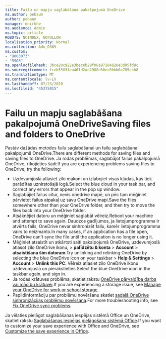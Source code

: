```yaml
---
title: Failu un mapju saglabāšana pakalpojumā OneDrive
ms.author: pebaum
author: pebaum
manager: mnirkhe
ms.audience: Admin
ms.topic: article
ROBOTS: NOINDEX, NOFOLLOW
localization_priority: Normal
ms.collection: Adm_O365
ms.custom:
- "9003073"
- "5903"
ms.openlocfilehash: 3bce20c922e3beceb29f06e97184826a3d05fd8c
ms.sourcegitcommit: fceb55831ea461d2ae2988e30ec0bbb0a705ceb8
ms.translationtype: MT
ms.contentlocale: lv-LV
ms.lasthandoff: 07/23/2020
ms.locfileid: "45375015"
---
```

# <a name="saving-files-and-folders-to-onedrive"></a><span data-ttu-id="cbffd-102">Failu un mapju saglabāšana pakalpojumā OneDrive</span><span class="sxs-lookup"><span data-stu-id="cbffd-102">Saving files and folders to OneDrive</span></span>

<span data-ttu-id="cbffd-103">Pastāv dažādas metodes failu saglabāšanai un failu saglabāšanai pakalpojumā OneDrive.</span><span class="sxs-lookup"><span data-stu-id="cbffd-103">There are different methods for saving files and saving files to OneDrive.</span></span> <span data-ttu-id="cbffd-104">Ja rodas problēmas, saglabājot failus pakalpojumā OneDrive, rīkojieties šādi:</span><span class="sxs-lookup"><span data-stu-id="cbffd-104">If you are experiencing problems saving files to OneDrive, try the following:</span></span>

- <span data-ttu-id="cbffd-105">Uzdevumjoslā atlasiet zilo mākoni un izlabojiet visas kļūdas, kas tiek parādītas uznirstošajā logā.</span><span class="sxs-lookup"><span data-stu-id="cbffd-105">Select the blue cloud in your task bar, and correct any errors that appear in the pop up window.</span></span>
- <span data-ttu-id="cbffd-106">Saglabājiet failus citur, nevis onedrive mapē, un pēc tam mēģiniet pārvietot failus atpakaļ uz savu OneDrive mapi.</span><span class="sxs-lookup"><span data-stu-id="cbffd-106">Save the files somewhere other than your OneDrive folder, and then try to move the files back into your OneDrive folder.</span></span>
- <span data-ttu-id="cbffd-107">Atsāknējiet datoru un mēģiniet saglabāt vēlreiz.</span><span class="sxs-lookup"><span data-stu-id="cbffd-107">Reboot your machine and attempt to save again.</span></span> <span data-ttu-id="cbffd-108">Daudzos gadījumos, ja lietojumprogramma ir atvērts fails, OneDrive nevar sinhronizēt failu, kamēr lietojumprogramma vairs to neizmanto.</span><span class="sxs-lookup"><span data-stu-id="cbffd-108">In many cases, if an application has a file open, OneDrive can't sync the file until the application is no longer using it.</span></span>    
- <span data-ttu-id="cbffd-109">Mēģiniet atsaistīt un atkārtoti saiti pakalpojumā OneDrive, uzdevumjoslā atlasot zilo OneDrive ikonu, > **palīdzētu & konta**  >  **Account**  >  **atsaistīšana šim datoram**.</span><span class="sxs-lookup"><span data-stu-id="cbffd-109">Try unlinking and relinking OneDrive by selecting the blue OneDrive icon on your taskbar > **Help & Settings** > **Account** > **Unlink this PC**.</span></span> <span data-ttu-id="cbffd-110">Vēlreiz atlasiet zilo OneDrive ikonu uzdevumjoslā un pierakstieties.</span><span class="sxs-lookup"><span data-stu-id="cbffd-110">Select the blue OneDrive icon in the taskbar again, and sign in.</span></span>
- <span data-ttu-id="cbffd-111">Ja rodas krātuves problēma, skatiet rakstu [OneDrive pārvaldība darba vai mācību krātuvei](https://support.microsoft.com/office/manage-your-onedrive-for-work-or-school-storage-31519161-059c-4764-b6f8-f5cd29f7fe68).</span><span class="sxs-lookup"><span data-stu-id="cbffd-111">If you are experiencing a storage issue, see [Manage your OneDrive for work or school storage](https://support.microsoft.com/office/manage-your-onedrive-for-work-or-school-storage-31519161-059c-4764-b6f8-f5cd29f7fe68).</span></span>
- <span data-ttu-id="cbffd-112">Papildinformāciju par problēmu novēršanu skatiet [sadaļā OneDrive sinhronizācijas problēmu novēršana](https://docs.microsoft.com/alchemyinsights/fix-onedrive-sync-issues).</span><span class="sxs-lookup"><span data-stu-id="cbffd-112">For more troubleshooting info, see [Fix OneDrive sync problems](https://docs.microsoft.com/alchemyinsights/fix-onedrive-sync-issues).</span></span>  

<span data-ttu-id="cbffd-113">Ja vēlaties pielāgot saglabāšanas iespējas sistēmā Office un OneDrive, skatiet rakstu [Saglabāšanas iespējas pielāgošana sistēmā Office](https://support.microsoft.com/office/customize-the-save-experience-in-office-786200a7-f5f2-4d26-a3ae-b78c60dd5d3b).</span><span class="sxs-lookup"><span data-stu-id="cbffd-113">If you want to customize your save experience with Office and OneDrive, see [Customize the save experience in Office](https://support.microsoft.com/office/customize-the-save-experience-in-office-786200a7-f5f2-4d26-a3ae-b78c60dd5d3b).</span></span>
